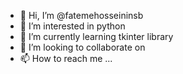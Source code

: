 - 👋 Hi, I’m @fatemehosseininsb
- 👀 I’m interested in python
- 🌱 I’m currently learning tkinter library
- 💞️ I’m looking to collaborate on 
- 📫 How to reach me ...

<!---
fatemehosseininsb/fatemehosseininsb is a ✨ special ✨ repository because its `README.md` (this file) appears on your GitHub profile.
You can click the Preview link to take a look at your changes.
--->
